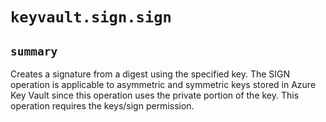 # `keyvault.sign.sign`

## `summary`
Creates a signature from a digest using the specified key. The SIGN operation is applicable to asymmetric and symmetric keys stored in Azure Key Vault since this operation uses the private portion of the key. This operation requires the keys/sign permission.


